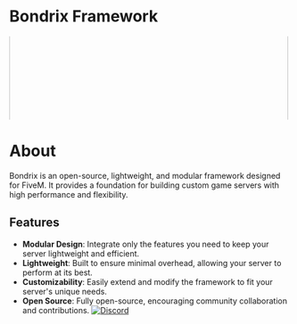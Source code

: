 # Bondrix Framework
<p align="center">
  <div style="width: 1920px; height: 150px; overflow: hidden; position: relative;">
    <img src="https://static.wikia.nocookie.net/gtawiki/images/6/66/HeistMonthWeek4-GTAOe-GTA%24500KBonusAdvert.png/revision/latest?cb=20211126070805" 
         style="position: absolute; top: -100px; left: 0; width: auto; height: 500px;">
  </div>
</p>

# About
Bondrix is an open-source, lightweight, and modular framework designed for FiveM. It provides a foundation for building custom game servers with high performance and flexibility.

## Features
- **Modular Design**: Integrate only the features you need to keep your server lightweight and efficient.
- **Lightweight**: Built to ensure minimal overhead, allowing your server to perform at its best.
- **Customizability**: Easily extend and modify the framework to fit your server's unique needs.
- **Open Source**: Fully open-source, encouraging community collaboration and contributions.
[![Discord](https://img.shields.io/badge/Discord-%237289DA.svg?style=for-the-badge&logo=discord&logoColor=white)](https://discord.gg/safePkGbNB)
